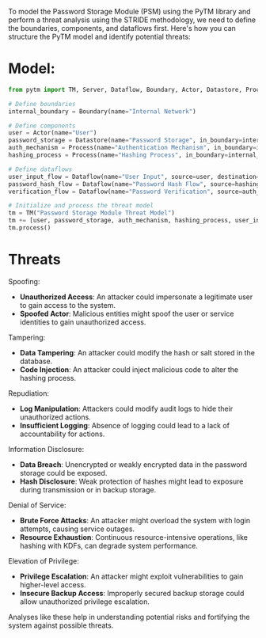 To model the Password Storage Module (PSM) using the PyTM library and perform a threat analysis using the STRIDE methodology, we need to define the boundaries, components, and dataflows first. Here's how you can structure the PyTM model and identify potential threats:

# Model:
```python
from pytm import TM, Server, Dataflow, Boundary, Actor, Datastore, Process

# Define boundaries
internal_boundary = Boundary(name="Internal Network")

# Define components
user = Actor(name="User")
password_storage = Datastore(name="Password Storage", in_boundary=internal_boundary)
auth_mechanism = Process(name="Authentication Mechanism", in_boundary=internal_boundary)
hashing_process = Process(name="Hashing Process", in_boundary=internal_boundary)

# Define dataflows
user_input_flow = Dataflow(name="User Input", source=user, destination=auth_mechanism)
password_hash_flow = Dataflow(name="Password Hash Flow", source=hashing_process, destination=password_storage)
verification_flow = Dataflow(name="Password Verification", source=auth_mechanism, destination=password_storage)

# Initialize and process the threat model
tm = TM("Password Storage Module Threat Model")
tm += [user, password_storage, auth_mechanism, hashing_process, user_input_flow, password_hash_flow, verification_flow]
tm.process()
```

# Threats

Spoofing:
- **Unauthorized Access**: An attacker could impersonate a legitimate user to gain access to the system.
- **Spoofed Actor**: Malicious entities might spoof the user or service identities to gain unauthorized access.

Tampering:
- **Data Tampering**: An attacker could modify the hash or salt stored in the database.
- **Code Injection**: An attacker could inject malicious code to alter the hashing process.

Repudiation:
- **Log Manipulation**: Attackers could modify audit logs to hide their unauthorized actions.
- **Insufficient Logging**: Absence of logging could lead to a lack of accountability for actions.

Information Disclosure:
- **Data Breach**: Unencrypted or weakly encrypted data in the password storage could be exposed.
- **Hash Disclosure**: Weak protection of hashes might lead to exposure during transmission or in backup storage.

Denial of Service:
- **Brute Force Attacks**: An attacker might overload the system with login attempts, causing service outages.
- **Resource Exhaustion**: Continuous resource-intensive operations, like hashing with KDFs, can degrade system performance.

Elevation of Privilege:
- **Privilege Escalation**: An attacker might exploit vulnerabilities to gain higher-level access.
- **Insecure Backup Access**: Improperly secured backup storage could allow unauthorized privilege escalation.

Analyses like these help in understanding potential risks and fortifying the system against possible threats.
